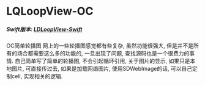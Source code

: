 # LQLoopView-OC

##### Swift版本: [LDLoopView-Swift](https://github.com/LQi2009/LDLoopView)

OC简单轮播图
网上的一些轮播图感觉都有些复杂, 虽然功能很强大, 但是并不是所有的场合都需要这么多的功能的, 一旦出现了问题, 查找源码也是一个很费力的事情. 
自己简单写了简单的轮播图, 不会引起循环引用, 关于图片的显示, 如果只是本地图片, 可直接传过去, 如果是加载网络图片, 使用SDWebImage的话, 可以自己定制cell, 实现相关的逻辑.
